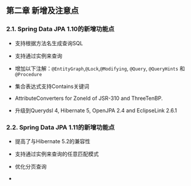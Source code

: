 ## 第二章 新增及注意点

### 2.1. Spring Data JPA 1.10的新增功能点

* 支持根据方法名生成查询SQL

* 支持通过实例来查询

* 增加以下注解：`@EntityGraph`,`@Lock`,`@Modifying`, `@Query`, `@QueryHints` 和 `@Procedure`

* 集合表达式支持Contains关键词

* AttributeConverters for ZoneId of JSR-310 and ThreeTenBP.

* 升级到Querydsl 4, Hibernate 5, OpenJPA 2.4 and EclipseLink 2.6.1

### 2.2. Spring Data JPA 1.11的新增功能点

* 提高了与Hibernate 5.2的兼容性

* 支持通过实例来查询的任意匹配模式

* 优化分页查询

* 








